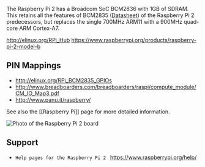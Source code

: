 The Raspberry Pi 2 has a Broadcom SoC BCM2836 with 1GB of SDRAM. This retains all the features of BCM2835 ([Datasheet](https://www.raspberrypi.org/wp-content/uploads/2012/02/BCM2835-ARM-Peripherals.pdf)) of the Raspberry Pi 2 predecessors, but replaces the single 700MHz ARM11 with a 900MHz quad-core ARM Cortex-A7.

http://elinux.org/RPi_Hub
https://www.raspberrypi.org/products/raspberry-pi-2-model-b

PIN Mappings
------------

* http://elinux.org/RPi_BCM2835_GPIOs
* http://www.breadboarders.com/breadboarders/raspi/compute_module/CM_IO_Map3.pdf
* http://www.panu.it/raspberry/

See also the [[Raspberry Pi]] page for more detailed information.

![Photo of the Raspberry Pi 2 board](https://wiki.openwrt.org/_media/media/raspberry_pi_foundation/rpi2b.jpg)

Support
-------

* `Help pages for the Raspberry Pi 2 ` [<https://www.raspberrypi.org/help/>](https://www.raspberrypi.org/help/)
